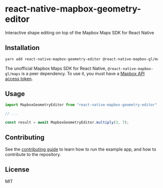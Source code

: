 # react-native-mapbox-geometry-editor

Interactive shape editing on top of the Mapbox Maps SDK for React Native

## Installation

```sh
yarn add react-native-mapbox-geometry-editor @react-native-mapbox-gl/maps
```

The unofficial Mapbox Maps SDK for React Native, `@react-native-mapbox-gl/maps` is a peer dependency.
To use it, you must have a [Mapbox API access token](https://docs.mapbox.com/help/how-mapbox-works/access-tokens/).

## Usage

```js
import MapboxGeometryEditor from "react-native-mapbox-geometry-editor";

// ...

const result = await MapboxGeometryEditor.multiply(3, 7);
```

## Contributing

See the [contributing guide](CONTRIBUTING.md) to learn how to run the example app, and how to contribute to the repository.

## License

MIT
